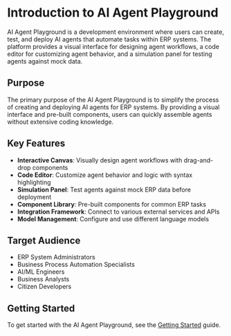 # Introduction to AI Agent Playground

AI Agent Playground is a development environment where users can create, test, and deploy AI agents that automate tasks within ERP systems. The platform provides a visual interface for designing agent workflows, a code editor for customizing agent behavior, and a simulation panel for testing agents against mock data.

## Purpose

The primary purpose of the AI Agent Playground is to simplify the process of creating and deploying AI agents for ERP systems. By providing a visual interface and pre-built components, users can quickly assemble agents without extensive coding knowledge.

## Key Features

- **Interactive Canvas**: Visually design agent workflows with drag-and-drop components
- **Code Editor**: Customize agent behavior and logic with syntax highlighting
- **Simulation Panel**: Test agents against mock ERP data before deployment
- **Component Library**: Pre-built components for common ERP tasks
- **Integration Framework**: Connect to various external services and APIs
- **Model Management**: Configure and use different language models

## Target Audience

- ERP System Administrators
- Business Process Automation Specialists
- AI/ML Engineers
- Business Analysts
- Citizen Developers

## Getting Started

To get started with the AI Agent Playground, see the [Getting Started](./getting-started.md) guide.
